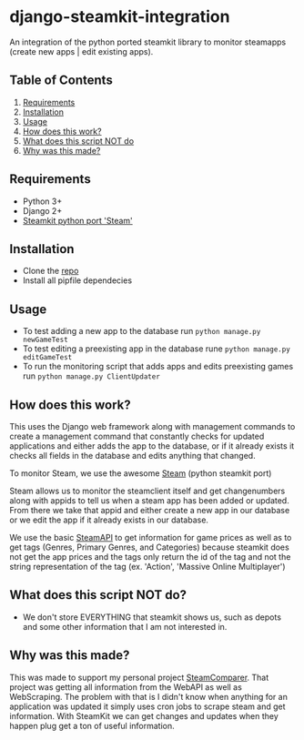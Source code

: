 # django-steamkit-integration
An integration of the python ported steamkit library to monitor steamapps (create new apps | edit existing apps).

## Table of Contents
1. [Requirements](#requirements)
2. [Installation](#installation)
3. [Usage](#usage)
4. [How does this work?](#how)
5. [What does this script NOT do](#notdo)
6. [Why was this made?](#why)

## Requirements <a name="requirements"></a>
- Python 3+
- Django 2+
- [Steamkit python port 'Steam'](https://github.com/ValvePython/steam)

## Installation <a name="installation"></a>
- Clone the [repo](https://github.com/vBubbaa/django-steamkit-integration)
- Install all pipfile dependecies

## Usage <a name="usage"></a>
- To test adding a new app to the database run `python manage.py newGameTest` 
- To test editing a preexisting app in the database rune `python manage.py editGameTest`
- To run the monitoring script that adds apps and edits preexisting games run `python manage.py ClientUpdater`

## How does this work? <a name="how"></a>
This uses the Django web framework along with management commands to create a management command that constantly checks for updated applications and either adds the app to the database, or if it already exists it checks all fields in the database and edits anything that changed.

To monitor Steam, we use the awesome [Steam](https://github.com/ValvePython/steam) (python steamkit port)

Steam allows us to monitor the steamclient itself and get changenumbers along with appids to tell us when a steam app has been added or updated. From there we take that appid and either create a new app in our database or we edit the app if it already exists in our database.

We use the basic [SteamAPI](https://developer.valvesoftware.com/wiki/Steam_Web_API) to get information for game prices as well as to get tags (Genres, Primary Genres, and Categories) because steamkit does not get the app prices and the tags only return the id of the tag and not the string representation of the tag (ex. 'Action', 'Massive Online Multiplayer')

## What does this script NOT do? <a name="notdo"></a>
- We don't store EVERYTHING that steamkit shows us, such as depots and some other information that I am not interested in.

## Why was this made? <a name="why"></a>
This was made to support my personal project [SteamComparer](https://steamcomparer.com/). That project was getting all information from the WebAPI as well as WebScraping. The problem with that is I didn't know when anything for an application was updated it simply uses cron jobs to scrape steam and get information. With SteamKit we can get changes and updates when they happen plug get a ton of useful information.
